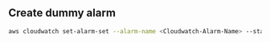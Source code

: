 ## Create dummy alarm 

```sh
aws cloudwatch set-alarm-set --alarm-name <Cloudwatch-Alarm-Name> --state-value ALARM --state-reason "Testing"
```
